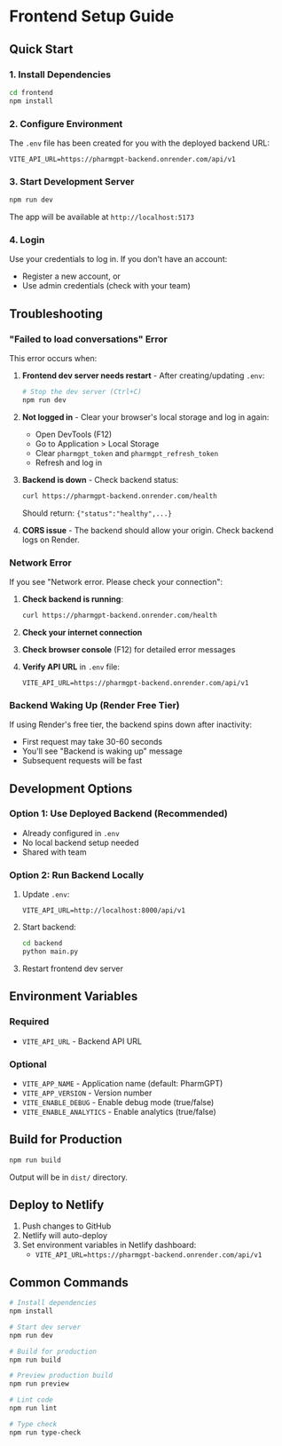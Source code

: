 # Frontend Setup Guide

## Quick Start

### 1. Install Dependencies
```bash
cd frontend
npm install
```

### 2. Configure Environment
The `.env` file has been created for you with the deployed backend URL:
```
VITE_API_URL=https://pharmgpt-backend.onrender.com/api/v1
```

### 3. Start Development Server
```bash
npm run dev
```

The app will be available at `http://localhost:5173`

### 4. Login
Use your credentials to log in. If you don't have an account:
- Register a new account, or
- Use admin credentials (check with your team)

## Troubleshooting

### "Failed to load conversations" Error

This error occurs when:

1. **Frontend dev server needs restart** - After creating/updating `.env`:
   ```bash
   # Stop the dev server (Ctrl+C)
   npm run dev
   ```

2. **Not logged in** - Clear your browser's local storage and log in again:
   - Open DevTools (F12)
   - Go to Application > Local Storage
   - Clear `pharmgpt_token` and `pharmgpt_refresh_token`
   - Refresh and log in

3. **Backend is down** - Check backend status:
   ```bash
   curl https://pharmgpt-backend.onrender.com/health
   ```
   Should return: `{"status":"healthy",...}`

4. **CORS issue** - The backend should allow your origin. Check backend logs on Render.

### Network Error

If you see "Network error. Please check your connection":

1. **Check backend is running**:
   ```bash
   curl https://pharmgpt-backend.onrender.com/health
   ```

2. **Check your internet connection**

3. **Check browser console** (F12) for detailed error messages

4. **Verify API URL** in `.env` file:
   ```
   VITE_API_URL=https://pharmgpt-backend.onrender.com/api/v1
   ```

### Backend Waking Up (Render Free Tier)

If using Render's free tier, the backend spins down after inactivity:
- First request may take 30-60 seconds
- You'll see "Backend is waking up" message
- Subsequent requests will be fast

## Development Options

### Option 1: Use Deployed Backend (Recommended)
- Already configured in `.env`
- No local backend setup needed
- Shared with team

### Option 2: Run Backend Locally
1. Update `.env`:
   ```
   VITE_API_URL=http://localhost:8000/api/v1
   ```

2. Start backend:
   ```bash
   cd backend
   python main.py
   ```

3. Restart frontend dev server

## Environment Variables

### Required
- `VITE_API_URL` - Backend API URL

### Optional
- `VITE_APP_NAME` - Application name (default: PharmGPT)
- `VITE_APP_VERSION` - Version number
- `VITE_ENABLE_DEBUG` - Enable debug mode (true/false)
- `VITE_ENABLE_ANALYTICS` - Enable analytics (true/false)

## Build for Production

```bash
npm run build
```

Output will be in `dist/` directory.

## Deploy to Netlify

1. Push changes to GitHub
2. Netlify will auto-deploy
3. Set environment variables in Netlify dashboard:
   - `VITE_API_URL=https://pharmgpt-backend.onrender.com/api/v1`

## Common Commands

```bash
# Install dependencies
npm install

# Start dev server
npm run dev

# Build for production
npm run build

# Preview production build
npm run preview

# Lint code
npm run lint

# Type check
npm run type-check
```
